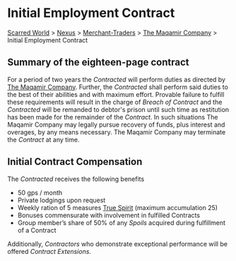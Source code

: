 # Initial Employment Contract 
[Scarred World](./scarred-world.md) > [Nexus](./city.md) > [Merchant-Traders](./merchants.md) > [The Maqamir Company](./company.md) > Initial Employment Contract

## Summary of the eighteen-page contract
For a period of two years the *Contracted* will perform duties as directed by [The Maqamir Company](./company.md). Further, the *Contracted* shall perform said duties to the best of their abilities and with maximum effort. Provable failure to fulfill these requirements will result in the charge of *Breach of Contract* and the *Contracted* will be remanded to debtor's prison until such time as restitution has been made for the remainder of the *Contract*. In such situations The Maqamir Company may legally pursue recovery of funds, plus interest and overages, by any means necessary. The Maqamir Company may terminate the *Contract* at any time.

## Initial Contract Compensation
The *Contracted* receives the following benefits

* 50 gps / month
* Private lodgings upon request
* Weekly ration of 5 measures [True Spirit](./prices.md) (maximum accumulation 25)
* Bonuses commensurate with involvement in fulfilled Contracts
* Group member’s share of 50% of any *Spoils* acquired during fulfillment of a Contract

Additionally, *Contractors* who demonstrate exceptional performance will be offered *Contract Extensions*.
